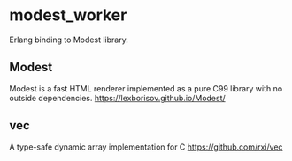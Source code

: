 
# modest_worker

Erlang binding to Modest library.

## Modest
Modest is a fast HTML renderer implemented as a pure C99 library with no outside dependencies.
https://lexborisov.github.io/Modest/

## vec
A type-safe dynamic array implementation for C 
https://github.com/rxi/vec